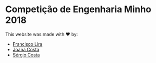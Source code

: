 # Competição de Engenharia Minho 2018

This website was made with :heart: by:

* [Francisco Lira](https://github.com/FranciscoLira)
* [Joana Costa](https://github.com/joanafalcato)
* [Sérgio Costa](https://github.com/a-sac)
